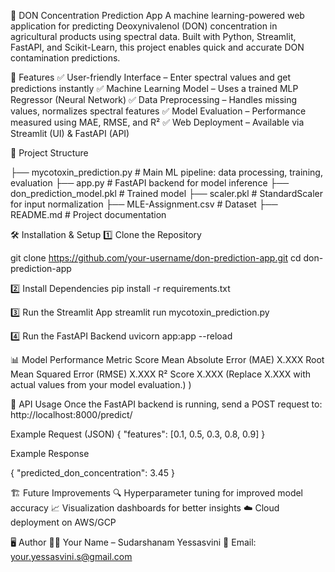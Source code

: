 🌾 DON Concentration Prediction App
A machine learning-powered web application for predicting Deoxynivalenol (DON) concentration in agricultural products using spectral data. Built with Python, Streamlit, FastAPI, and Scikit-Learn, this project enables quick and accurate DON contamination predictions.


🚀 Features
✅ User-friendly Interface – Enter spectral values and get predictions instantly
✅ Machine Learning Model – Uses a trained MLP Regressor (Neural Network)
✅ Data Preprocessing – Handles missing values, normalizes spectral features
✅ Model Evaluation – Performance measured using MAE, RMSE, and R²
✅ Web Deployment – Available via Streamlit (UI) & FastAPI (API)

📂 Project Structure

├── mycotoxin_prediction.py  # Main ML pipeline: data processing, training, evaluation
├── app.py                   # FastAPI backend for model inference
├── don_prediction_model.pkl  # Trained model
├── scaler.pkl                # StandardScaler for input normalization
├── MLE-Assignment.csv        # Dataset
├── README.md                 # Project documentation

🛠️ Installation & Setup
1️⃣ Clone the Repository

git clone https://github.com/your-username/don-prediction-app.git
cd don-prediction-app

2️⃣ Install Dependencies
pip install -r requirements.txt

3️⃣ Run the Streamlit App
streamlit run mycotoxin_prediction.py

4️⃣ Run the FastAPI Backend
uvicorn app:app --reload

📊 Model Performance
Metric	                         Score
Mean Absolute Error (MAE)       	X.XXX
Root Mean Squared Error (RMSE)  	X.XXX
R² Score                        	X.XXX
(Replace X.XXX with actual values from your model evaluation.)
)

📢 API Usage
Once the FastAPI backend is running, send a POST request to:
http://localhost:8000/predict/

Example Request (JSON)
{
  "features": [0.1, 0.5, 0.3, 0.8, 0.9]
}

Example Response

{
  "predicted_don_concentration": 3.45
}

🏗️ Future Improvements
🔍 Hyperparameter tuning for improved model accuracy
📈 Visualization dashboards for better insights
☁️ Cloud deployment on AWS/GCP

🖥️ Author
👩‍💻 Your Name – Sudarshanam Yessasvini
📧 Email: your.yessasvini.s@gmail.com







